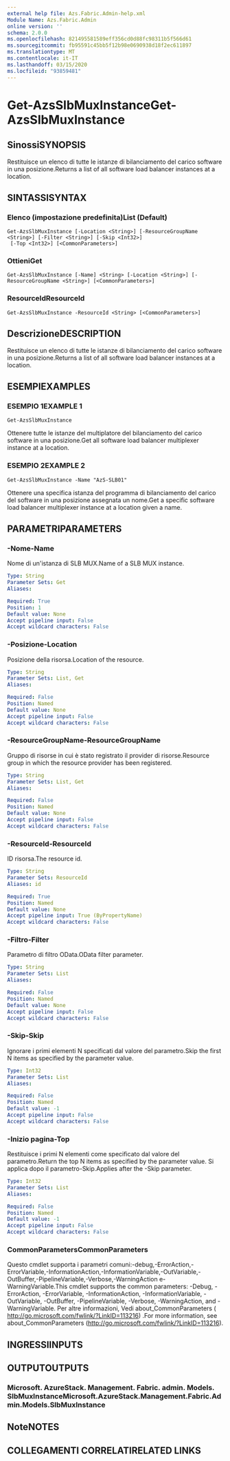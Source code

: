 ```yaml
---
external help file: Azs.Fabric.Admin-help.xml
Module Name: Azs.Fabric.Admin
online version: ''
schema: 2.0.0
ms.openlocfilehash: 821495581589eff356cd0d88fc98311b5f566d61
ms.sourcegitcommit: fb95591c45bb5f12b98e0690938d18f2ec611897
ms.translationtype: MT
ms.contentlocale: it-IT
ms.lasthandoff: 03/15/2020
ms.locfileid: "93859481"
---
```

# <span data-ttu-id="64ace-101">Get-AzsSlbMuxInstance</span><span class="sxs-lookup"><span data-stu-id="64ace-101">Get-AzsSlbMuxInstance</span></span>

## <span data-ttu-id="64ace-102">Sinossi</span><span class="sxs-lookup"><span data-stu-id="64ace-102">SYNOPSIS</span></span>
<span data-ttu-id="64ace-103">Restituisce un elenco di tutte le istanze di bilanciamento del carico software in una posizione.</span><span class="sxs-lookup"><span data-stu-id="64ace-103">Returns a list of all software load balancer instances at a location.</span></span>

## <span data-ttu-id="64ace-104">SINTASSI</span><span class="sxs-lookup"><span data-stu-id="64ace-104">SYNTAX</span></span>

### <span data-ttu-id="64ace-105">Elenco (impostazione predefinita)</span><span class="sxs-lookup"><span data-stu-id="64ace-105">List (Default)</span></span>
```
Get-AzsSlbMuxInstance [-Location <String>] [-ResourceGroupName <String>] [-Filter <String>] [-Skip <Int32>]
 [-Top <Int32>] [<CommonParameters>]
```

### <span data-ttu-id="64ace-106">Ottieni</span><span class="sxs-lookup"><span data-stu-id="64ace-106">Get</span></span>
```
Get-AzsSlbMuxInstance [-Name] <String> [-Location <String>] [-ResourceGroupName <String>] [<CommonParameters>]
```

### <span data-ttu-id="64ace-107">ResourceId</span><span class="sxs-lookup"><span data-stu-id="64ace-107">ResourceId</span></span>
```
Get-AzsSlbMuxInstance -ResourceId <String> [<CommonParameters>]
```

## <span data-ttu-id="64ace-108">Descrizione</span><span class="sxs-lookup"><span data-stu-id="64ace-108">DESCRIPTION</span></span>
<span data-ttu-id="64ace-109">Restituisce un elenco di tutte le istanze di bilanciamento del carico software in una posizione.</span><span class="sxs-lookup"><span data-stu-id="64ace-109">Returns a list of all software load balancer instances at a location.</span></span>

## <span data-ttu-id="64ace-110">ESEMPI</span><span class="sxs-lookup"><span data-stu-id="64ace-110">EXAMPLES</span></span>

### <span data-ttu-id="64ace-111">ESEMPIO 1</span><span class="sxs-lookup"><span data-stu-id="64ace-111">EXAMPLE 1</span></span>
```
Get-AzsSlbMuxInstance
```

<span data-ttu-id="64ace-112">Ottenere tutte le istanze del multiplatore del bilanciamento del carico software in una posizione.</span><span class="sxs-lookup"><span data-stu-id="64ace-112">Get all software load balancer multiplexer instance at a location.</span></span>

### <span data-ttu-id="64ace-113">ESEMPIO 2</span><span class="sxs-lookup"><span data-stu-id="64ace-113">EXAMPLE 2</span></span>
```
Get-AzsSlbMuxInstance -Name "AzS-SLB01"
```

<span data-ttu-id="64ace-114">Ottenere una specifica istanza del programma di bilanciamento del carico del software in una posizione assegnata un nome.</span><span class="sxs-lookup"><span data-stu-id="64ace-114">Get a specific software load balancer multiplexer instance at a location given a name.</span></span>

## <span data-ttu-id="64ace-115">PARAMETRI</span><span class="sxs-lookup"><span data-stu-id="64ace-115">PARAMETERS</span></span>

### <span data-ttu-id="64ace-116">-Nome</span><span class="sxs-lookup"><span data-stu-id="64ace-116">-Name</span></span>
<span data-ttu-id="64ace-117">Nome di un'istanza di SLB MUX.</span><span class="sxs-lookup"><span data-stu-id="64ace-117">Name of a SLB MUX instance.</span></span>

```yaml
Type: String
Parameter Sets: Get
Aliases:

Required: True
Position: 1
Default value: None
Accept pipeline input: False
Accept wildcard characters: False
```

### <span data-ttu-id="64ace-118">-Posizione</span><span class="sxs-lookup"><span data-stu-id="64ace-118">-Location</span></span>
<span data-ttu-id="64ace-119">Posizione della risorsa.</span><span class="sxs-lookup"><span data-stu-id="64ace-119">Location of the resource.</span></span>

```yaml
Type: String
Parameter Sets: List, Get
Aliases:

Required: False
Position: Named
Default value: None
Accept pipeline input: False
Accept wildcard characters: False
```

### <span data-ttu-id="64ace-120">-ResourceGroupName</span><span class="sxs-lookup"><span data-stu-id="64ace-120">-ResourceGroupName</span></span>
<span data-ttu-id="64ace-121">Gruppo di risorse in cui è stato registrato il provider di risorse.</span><span class="sxs-lookup"><span data-stu-id="64ace-121">Resource group in which the resource provider has been registered.</span></span>

```yaml
Type: String
Parameter Sets: List, Get
Aliases:

Required: False
Position: Named
Default value: None
Accept pipeline input: False
Accept wildcard characters: False
```

### <span data-ttu-id="64ace-122">-ResourceId</span><span class="sxs-lookup"><span data-stu-id="64ace-122">-ResourceId</span></span>
<span data-ttu-id="64ace-123">ID risorsa.</span><span class="sxs-lookup"><span data-stu-id="64ace-123">The resource id.</span></span>

```yaml
Type: String
Parameter Sets: ResourceId
Aliases: id

Required: True
Position: Named
Default value: None
Accept pipeline input: True (ByPropertyName)
Accept wildcard characters: False
```

### <span data-ttu-id="64ace-124">-Filtro</span><span class="sxs-lookup"><span data-stu-id="64ace-124">-Filter</span></span>
<span data-ttu-id="64ace-125">Parametro di filtro OData.</span><span class="sxs-lookup"><span data-stu-id="64ace-125">OData filter parameter.</span></span>

```yaml
Type: String
Parameter Sets: List
Aliases:

Required: False
Position: Named
Default value: None
Accept pipeline input: False
Accept wildcard characters: False
```

### <span data-ttu-id="64ace-126">-Skip</span><span class="sxs-lookup"><span data-stu-id="64ace-126">-Skip</span></span>
<span data-ttu-id="64ace-127">Ignorare i primi elementi N specificati dal valore del parametro.</span><span class="sxs-lookup"><span data-stu-id="64ace-127">Skip the first N items as specified by the parameter value.</span></span>

```yaml
Type: Int32
Parameter Sets: List
Aliases:

Required: False
Position: Named
Default value: -1
Accept pipeline input: False
Accept wildcard characters: False
```

### <span data-ttu-id="64ace-128">-Inizio pagina</span><span class="sxs-lookup"><span data-stu-id="64ace-128">-Top</span></span>
<span data-ttu-id="64ace-129">Restituisce i primi N elementi come specificato dal valore del parametro.</span><span class="sxs-lookup"><span data-stu-id="64ace-129">Return the top N items as specified by the parameter value.</span></span>
<span data-ttu-id="64ace-130">Si applica dopo il parametro-Skip.</span><span class="sxs-lookup"><span data-stu-id="64ace-130">Applies after the -Skip parameter.</span></span>

```yaml
Type: Int32
Parameter Sets: List
Aliases:

Required: False
Position: Named
Default value: -1
Accept pipeline input: False
Accept wildcard characters: False
```

### <span data-ttu-id="64ace-131">CommonParameters</span><span class="sxs-lookup"><span data-stu-id="64ace-131">CommonParameters</span></span>
<span data-ttu-id="64ace-132">Questo cmdlet supporta i parametri comuni:-debug,-ErrorAction,-ErrorVariable,-InformationAction,-InformationVariable,-OutVariable,-OutBuffer,-PipelineVariable,-Verbose,-WarningAction e-WarningVariable.</span><span class="sxs-lookup"><span data-stu-id="64ace-132">This cmdlet supports the common parameters: -Debug, -ErrorAction, -ErrorVariable, -InformationAction, -InformationVariable, -OutVariable, -OutBuffer, -PipelineVariable, -Verbose, -WarningAction, and -WarningVariable.</span></span> <span data-ttu-id="64ace-133">Per altre informazioni, Vedi about_CommonParameters ( http://go.microsoft.com/fwlink/?LinkID=113216) .</span><span class="sxs-lookup"><span data-stu-id="64ace-133">For more information, see about_CommonParameters (http://go.microsoft.com/fwlink/?LinkID=113216).</span></span>

## <span data-ttu-id="64ace-134">INGRESSI</span><span class="sxs-lookup"><span data-stu-id="64ace-134">INPUTS</span></span>

## <span data-ttu-id="64ace-135">OUTPUT</span><span class="sxs-lookup"><span data-stu-id="64ace-135">OUTPUTS</span></span>

### <span data-ttu-id="64ace-136">Microsoft. AzureStack. Management. Fabric. admin. Models. SlbMuxInstance</span><span class="sxs-lookup"><span data-stu-id="64ace-136">Microsoft.AzureStack.Management.Fabric.Admin.Models.SlbMuxInstance</span></span>

## <span data-ttu-id="64ace-137">Note</span><span class="sxs-lookup"><span data-stu-id="64ace-137">NOTES</span></span>

## <span data-ttu-id="64ace-138">COLLEGAMENTI CORRELATI</span><span class="sxs-lookup"><span data-stu-id="64ace-138">RELATED LINKS</span></span>
